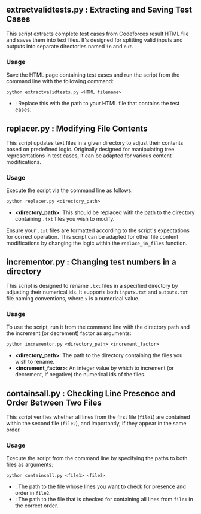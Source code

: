 ## extractvalidtests.py : Extracting and Saving Test Cases

This script extracts complete test cases from Codeforces result HTML file and saves them into text files. It's designed for splitting valid inputs and outputs into separate directories named `in` and `out`.

### Usage

Save the HTML page containing test cases and run the script from the command line with the following command:

```
python extractvalidtests.py <HTML filename>
```

- **<HTML filename>**: Replace this with the path to your HTML file that contains the test cases.


## replacer.py : Modifying File Contents

This script updates text files in a given directory to adjust their contents based on predefined logic. Originally designed for manipulating tree representations in test cases, it can be adapted for various content modifications.

### Usage

Execute the script via the command line as follows:

```
python replacer.py <directory_path>
```

- **<directory_path>**: This should be replaced with the path to the directory containing `.txt` files you wish to modify.

Ensure your `.txt` files are formatted according to the script's expectations for correct operation. This script can be adapted for other file content modifications by changing the logic within the `replace_in_files` function.

## incrementor.py : Changing test numbers in a directory

This script is designed to rename `.txt` files in a specified directory by adjusting their numerical ids. It supports both `inputx.txt` and `outputx.txt` file naming conventions, where `x` is a numerical value.

### Usage

To use the script, run it from the command line with the directory path and the increment (or decrement) factor as arguments:

```
python incrementor.py <directory_path> <increment_factor>
```

- **<directory_path>**: The path to the directory containing the files you wish to rename.
- **<increment_factor>**: An integer value by which to increment (or decrement, if negative) the numerical ids of the files.

## containsall.py : Checking Line Presence and Order Between Two Files

This script verifies whether all lines from the first file (`file1`) are contained within the second file (`file2`), and importantly, if they appear in the same order.

### Usage

Execute the script from the command line by specifying the paths to both files as arguments:

```
python containsall.py <file1> <file2>
```

- **<file1>**: The path to the file whose lines you want to check for presence and order in `file2`.
- **<file2>**: The path to the file that is checked for containing all lines from `file1` in the correct order.
